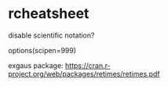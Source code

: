 # rcheatsheet

disable scientific notation?

options(scipen=999)

exgaus package:
https://cran.r-project.org/web/packages/retimes/retimes.pdf
